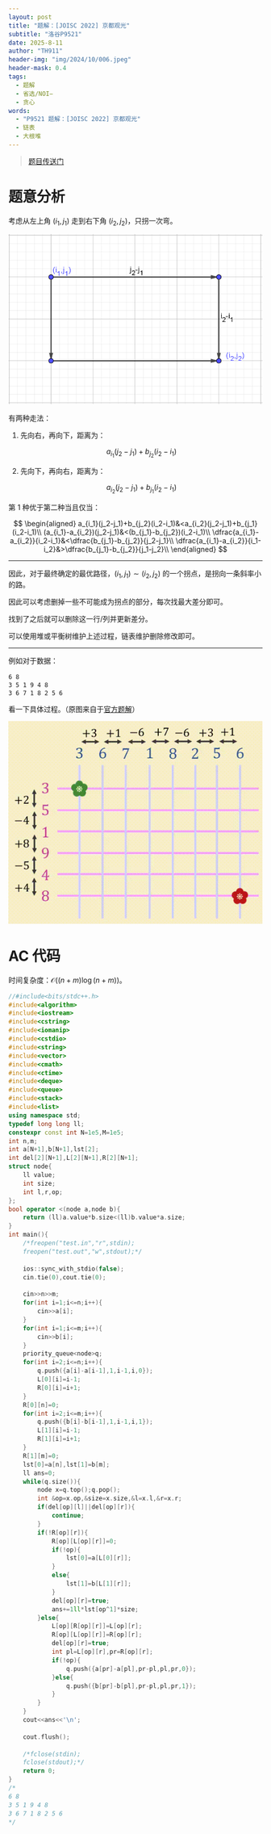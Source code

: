 ```yaml
---
layout: post
title: "题解：[JOISC 2022] 京都观光"
subtitle: "洛谷P9521"
date: 2025-8-11
author: "TH911"
header-img: "img/2024/10/006.jpeg"
header-mask: 0.4
tags:
  - 题解
  - 省选/NOI−
  - 贪心
words:
  - "P9521 题解：[JOISC 2022] 京都观光"
  - 链表
  - 大根堆
---
```


> [题目传送门](https://www.luogu.com.cn/problem/P12479)

# 题意分析

考虑从左上角 $(i_1,j_1)$ 走到右下角 $(i_2,j_2)$，只拐一次弯。

![](/img/2025/08/008.png)

有两种走法：

1. 先向右，再向下，距离为：
   
   $$
   a_{i_1}(j_2-j_1)+b_{j_2}(i_2-i_1)
   $$

2. 先向下，再向右，距离为：
   
   $$
   a_{i_2}(j_2-j_1)+b_{j_1}(i_2-i_1)
   $$
   

第 $1$ 种优于第二种当且仅当：

$$
\begin{aligned}
a_{i_1}(j_2-j_1)+b_{j_2}(i_2-i_1)&<a_{i_2}(j_2-j_1)+b_{j_1}(i_2-i_1)\\
(a_{i_1}-a_{i_2})(j_2-j_1)&<(b_{j_1}-b_{j_2})(i_2-i_1)\\
\dfrac{a_{i_1}-a_{i_2}}{i_2-i_1}&<\dfrac{b_{j_1}-b_{j_2}}{j_2-j_1}\\
\dfrac{a_{i_1}-a_{i_2}}{i_1-i_2}&>\dfrac{b_{j_1}-b_{j_2}}{j_1-j_2}\\
\end{aligned}
$$

***

因此，对于最终确定的最优路径，$(i_1,j_1)\sim(i_2,j_2)$ 的一个拐点，是拐向一条斜率小的路。

因此可以考虑删掉一些不可能成为拐点的部分，每次找最大差分即可。

找到了之后就可以删除这一行/列并更新差分。

可以使用堆或平衡树维护上述过程，链表维护删除修改即可。

***

例如对于数据：

```
6 8
3 5 1 9 4 8
3 6 7 1 8 2 5 6
```

看一下具体过程。（原图来自于[官方题解](https://www2.ioi-jp.org/camp/2022/2022-sp-tasks/contest1/kyoto-review.pdf)）

  ![](/img/2025/08/009.gif)

# AC 代码

时间复杂度：$\mathcal O((n+m)\log(n+m))$。

```cpp
//#include<bits/stdc++.h>
#include<algorithm>
#include<iostream>
#include<cstring>
#include<iomanip>
#include<cstdio>
#include<string>
#include<vector>
#include<cmath>
#include<ctime>
#include<deque>
#include<queue>
#include<stack>
#include<list>
using namespace std;
typedef long long ll;
constexpr const int N=1e5,M=1e5;
int n,m;
int a[N+1],b[N+1],lst[2];
int del[2][N+1],L[2][N+1],R[2][N+1];
struct node{
	ll value;
	int size;
	int l,r,op;
};
bool operator <(node a,node b){
	return (ll)a.value*b.size<(ll)b.value*a.size;
}
int main(){
	/*freopen("test.in","r",stdin);
	freopen("test.out","w",stdout);*/
	
	ios::sync_with_stdio(false);
	cin.tie(0),cout.tie(0);
	
	cin>>n>>m;
	for(int i=1;i<=n;i++){
		cin>>a[i];
	}
	for(int i=1;i<=m;i++){
		cin>>b[i];
	}
	priority_queue<node>q;
	for(int i=2;i<=n;i++){
		q.push({a[i]-a[i-1],1,i-1,i,0});
		L[0][i]=i-1;
		R[0][i]=i+1;
	}
	R[0][n]=0;
	for(int i=2;i<=m;i++){
		q.push({b[i]-b[i-1],1,i-1,i,1});
		L[1][i]=i-1;
		R[1][i]=i+1;
	}
	R[1][m]=0;
	lst[0]=a[n],lst[1]=b[m];
	ll ans=0;
	while(q.size()){
		node x=q.top();q.pop();
		int &op=x.op,&size=x.size,&l=x.l,&r=x.r;
		if(del[op][l]||del[op][r]){
			continue;
		}
		if(!R[op][r]){
			R[op][L[op][r]]=0;
			if(!op){
				lst[0]=a[L[0][r]];
			}
			else{
				lst[1]=b[L[1][r]];
			}
			del[op][r]=true;
			ans+=1ll*lst[op^1]*size;
		}else{
			L[op][R[op][r]]=L[op][r];
			R[op][L[op][r]]=R[op][r];
			del[op][r]=true;
			int pl=L[op][r],pr=R[op][r];
			if(!op){
				q.push({a[pr]-a[pl],pr-pl,pl,pr,0});
			}else{
				q.push({b[pr]-b[pl],pr-pl,pl,pr,1});
			}
		}
	}
	cout<<ans<<'\n';
	
	cout.flush();
	
	/*fclose(stdin);
	fclose(stdout);*/
	return 0;
}
/*
6 8
3 5 1 9 4 8
3 6 7 1 8 2 5 6
*/
```
